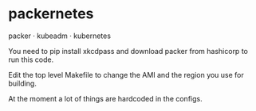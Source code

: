 # packernetes
packer · kubeadm · kubernetes

You need to pip install xkcdpass and download packer from hashicorp to run this code.

Edit the top level Makefile to change the AMI and the region you use for building.

At the moment a lot of things are hardcoded in the configs.


